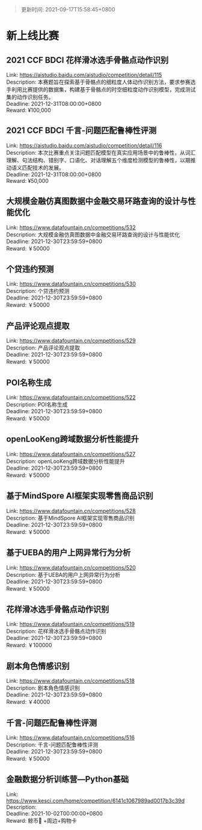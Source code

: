 > 更新时间: 2021-09-17T15:58:45+0800 

# 新上线比赛


## 2021 CCF BDCI 花样滑冰选手骨骼点动作识别
Link: https://aistudio.baidu.com/aistudio/competition/detail/115  
Description: 本赛题旨在探索基于骨骼点的细粒度人体动作识别方法，要求参赛选手利用比赛提供的数据集，构建基于骨骼点的时空细粒度动作识别模型，完成测试集的动作识别任务。  
Deadline: 2021-12-31T08:00:00+0800  
Reward: ¥100,000  

## 2021 CCF BDCI 千言-问题匹配鲁棒性评测
Link: https://aistudio.baidu.com/aistudio/competition/detail/116  
Description: 本次比赛重点关注问题匹配模型在真实应用场景中的鲁棒性，从词汇理解、句法结构、错别字、口语化、对话理解五个维度检测模型的鲁棒性，以期推动语义匹配技术的发展。  
Deadline: 2021-12-31T08:00:00+0800  
Reward: ¥50,000  

## 大规模金融仿真图数据中金融交易环路查询的设计与性能优化
Link: https://www.datafountain.cn/competitions/532  
Description: 大规模金融仿真图数据中金融交易环路查询的设计与性能优化  
Deadline: 2021-12-30T23:59:59+0800  
Reward: ￥50000  

## 个贷违约预测
Link: https://www.datafountain.cn/competitions/530  
Description: 个贷违约预测  
Deadline: 2021-12-30T23:59:59+0800  
Reward: ￥50000  

## 产品评论观点提取
Link: https://www.datafountain.cn/competitions/529  
Description: 产品评论观点提取  
Deadline: 2021-12-30T23:59:59+0800  
Reward: ￥50000  

## POI名称生成
Link: https://www.datafountain.cn/competitions/522  
Description: POI名称生成  
Deadline: 2021-12-30T23:59:59+0800  
Reward: ￥50000  

## openLooKeng跨域数据分析性能提升
Link: https://www.datafountain.cn/competitions/527  
Description: openLooKeng跨域数据分析性能提升  
Deadline: 2021-12-30T23:59:59+0800  
Reward: ￥50000  

## 基于MindSpore AI框架实现零售商品识别
Link: https://www.datafountain.cn/competitions/528  
Description: 基于MindSpore AI框架实现零售商品识别  
Deadline: 2021-12-30T23:59:59+0800  
Reward: ￥50000  

## 基于UEBA的用户上网异常行为分析
Link: https://www.datafountain.cn/competitions/520  
Description: 基于UEBA的用户上网异常行为分析  
Deadline: 2021-12-30T23:59:59+0800  
Reward: ￥50000  

## 花样滑冰选手骨骼点动作识别
Link: https://www.datafountain.cn/competitions/519  
Description: 花样滑冰选手骨骼点动作识别  
Deadline: 2021-12-30T23:59:59+0800  
Reward: ￥100000  

## 剧本角色情感识别
Link: https://www.datafountain.cn/competitions/518  
Description: 剧本角色情感识别  
Deadline: 2021-12-30T23:59:59+0800  
Reward: ￥40000  

## 千言-问题匹配鲁棒性评测
Link: https://www.datafountain.cn/competitions/516  
Description: 千言-问题匹配鲁棒性评测  
Deadline: 2021-12-30T23:59:59+0800  
Reward: ￥50000  

## 金融数据分析训练营—Python基础
Link: https://www.kesci.com/home/competition/6141c1067989ad0017b3c39d  
Description:   
Deadline: 2021-10-02T00:00:00+0800  
Reward: 鲸币🐳 +周边+购物卡  

